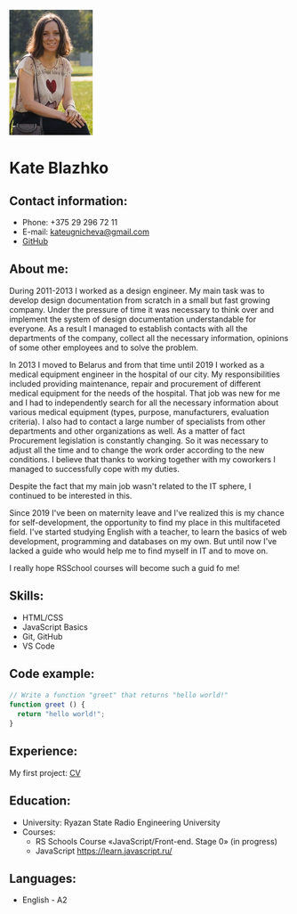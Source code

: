 ![MyPhoto](myPhoto.jpg)
# **Kate Blazhko**

## Contact information:
* Phone: +375 29 296 72 11
* E-mail: kateugnicheva@gmail.com
* [GitHub](https://github.com/KateBlazhko)

## About me:

During 2011-2013 I worked as a design engineer. My main task was to develop design documentation from scratch in a small but fast growing company. Under the pressure of time it was necessary to think over and implement the system of design documentation understandable for everyone. As a result I managed to establish contacts with all the departments of the company, collect all the necessary information, opinions of some other employees and to solve the problem.

In 2013 I moved to Belarus and from that time until 2019 I worked as a medical equipment engineer in the hospital of our city. My responsibilities included providing maintenance, repair and procurement of different medical equipment for the needs of the hospital. That job was new for me and I had to independently search for all the necessary information about various medical equipment (types, purpose, manufacturers, evaluation criteria). I also had to contact a large number of specialists from other departments and other organizations as well. As a matter of fact Procurement legislation is constantly changing. So it was necessary to adjust all the time and to change the work order according to the new conditions. I believe that thanks to working together with my coworkers I managed to successfully cope with my duties.

Despite the fact that my main job wasn't related to the IT sphere, I continued to be interested in this.

Since 2019 I've been on maternity leave and I've realized this is my chance for self-development, the opportunity to find my place in this multifaceted field. I've started studying English with a teacher, to learn the basics of web development, programming and databases on my own. But until now I've lacked a guide who would help me to find myself in IT and to move on.

 I really hope RSSchool courses will become such a guid fo me!

## Skills:
* HTML/CSS
* JavaScript Basics
* Git, GitHub
* VS Code

## Code example:
```javascript
// Write a function "greet" that returns "hello world!"
function greet () {
  return "hello world!";
}
```

## Experience:
My first project: [CV](https://KateBlazhko.github.io/rsschool-cv/cv)

## Education:
* University: Ryazan State Radio Engineering University
* Courses:
  * RS Schools Course «JavaScript/Front-end. Stage 0» (in progress)
  * JavaScript https://learn.javascript.ru/

## Languages:
* English - A2